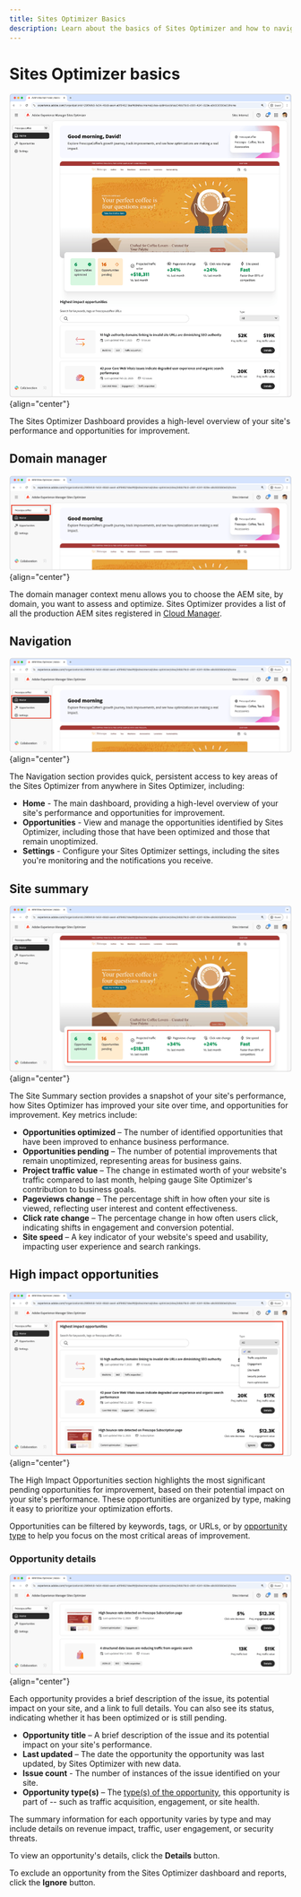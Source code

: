 ```yaml
---
title: Sites Optimizer Basics
description: Learn about the basics of Sites Optimizer and how to navigate it.
---
```


# Sites Optimizer basics

![Sites Optimizer home](./assets/basics/hero.png){align="center"}

The Sites Optimizer Dashboard provides a high-level overview of your site's performance and opportunities for improvement.

## Domain manager

![Site Optimizer domain manager](./assets/basics/domain-manager.png){align="center"}

The domain manager context menu  allows you to choose the AEM site, by domain, you want to assess and optimize. Sites Optimizer provides a list of all the production AEM sites registered in [Cloud Manager](https://experienceleague.adobe.com/en/docs/experience-manager-cloud-service/content/implementing/using-cloud-manager/edge-delivery-sites/add-edge-delivery-site).

## Navigation

![Site Optimizer navigation](./assets/basics/navigation.png){align="center"}

The Navigation section provides quick, persistent access to key areas of the Sites Optimizer from anywhere in Sites Optimizer, including:

* **Home** - The main dashboard, providing a high-level overview of your site's performance and opportunities for improvement.
* **Opportunities** - View and manage the opportunities identified by Sites Optimizer, including those that have been optimized and those that remain unoptimized.
* **Settings** - Configure your Sites Optimizer settings, including the sites you're monitoring and the notifications you receive.

## Site summary

![Site Optimizer site summary](./assets/basics/site-summary.png){align="center"}

The Site Summary section provides a snapshot of your site's performance, how Sites Optimizer has improved your site over time, and opportunities for improvement. Key metrics include:

* **Opportunities optimized** – The number of identified opportunities that have been improved to enhance business performance.  
* **Opportunities pending** – The number of potential improvements that remain unoptimized, representing areas for business gains.  
* **Project traffic value** – The change in estimated worth of your website's traffic compared to last month, helping gauge Site Optimizer's contribution to business goals.  
* **Pageviews change** – The percentage shift in how often your site is viewed, reflecting user interest and content effectiveness.  
* **Click rate change** – The percentage change in how often users click, indicating shifts in engagement and conversion potential.  
* **Site speed** – A key indicator of your website's speed and usability, impacting user experience and search rankings.  

## High impact opportunities

![Site Optimizer high impact opportunities](./assets/basics/high-impact-opportunities.png){align="center"}

The High Impact Opportunities section highlights the most significant pending opportunities for improvement, based on their potential impact on your site's performance. These opportunities are organized by type, making it easy to prioritize your optimization efforts.

Opportunities can be filtered by keywords, tags, or URLs, or by [opportunity type](../opportunity-types/overview.md) to help you focus on the most critical areas of improvement.

### Opportunity details

![Site Optimizer high impact opportunity](./assets/basics/high-impact-opportunity-details.png){align="center"}

Each opportunity provides a brief description of the issue, its potential impact on your site, and a link to full details. You can also see its status, indicating whether it has been optimized or is still pending.  

* **Opportunity title** – A brief description of the issue and its potential impact on your site's performance.
* **Last updated** – The date the opportunity the opportunity was last updated, by Sites Optimizer with new data.
* **Issue count** - The number of instances of the issue identified on your site.
* **Opportunity type(s)** – The [type(s) of the opportunity](../opportunity-types/overview.md), this opportunity is part of -- such as traffic acquisition, engagement, or site health.

The summary information for each opportunity varies by type and may include details on revenue impact, traffic, user engagement, or security threats.  

To view an opportunity's details, click the **Details** button.  

To exclude an opportunity from the Sites Optimizer dashboard and reports, click the **Ignore** button.  

